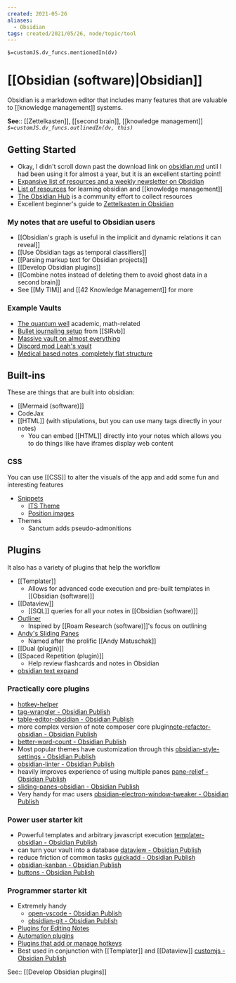 ```yaml
---
created: 2021-05-26
aliases:
  - Obsidian
tags: created/2021/05/26, node/topic/tool
---
```

`$=customJS.dv_funcs.mentionedIn(dv)`

# [[Obsidian (software)|Obsidian]]

Obsidian is a markdown editor that includes many features that are valuable to [[knowledge management]] systems.

**See**:: [[Zettelkasten]], [[second brain]], [[knowledge management]] 
*`$=customJS.dv_funcs.outlinedIn(dv, this)`*


## Getting Started
- Okay, I didn't scroll down past the download link on [obsidian.md](https://obsidian.md/) until I had been using it for almost a year, but it is an excellent starting point!
- [Expansive list of resources and a weekly newsletter on Obsidian](https://obsidianroundup.org/resources/.)
- [List of resources](https://dynalist.io/d/CQ4V16tFhIJIfy-rgDK7r1Bp) for learning obsidian and [[knowledge management]]
 - [The Obsidian Hub](https://publish.obsidian.md/hub/00+-+Start+here) is a community effort to collect resources
- Excellent beginner's guide to [Zettelkasten in Obsidian](https://www.youtube.com/watch?v=E6ySG7xYgjY)

### My notes that are useful to Obsidian users
- [[Obsidian's graph is useful in the implicit and dynamic relations it can reveal]]
- [[Use Obsidian tags as temporal classifiers]]
- [[Parsing markup text for Obsidian projects]]
- [[Develop Obsidian plugins]]
- [[Combine notes instead of deleting them to avoid ghost data in a second brain]]
- See [[My TIM]] and [[42 Knowledge Management]] for more

### Example Vaults

- [The quantum well](https://publish.obsidian.md/myquantumwell/Knowledge+Management) academic, math-related
- [Bullet journaling setup](https://forum.obsidian.md/t/slrvbs-journaling-setup/22346/5) from [[SIRvb]]
- [Massive vault on almost everything](https://notes.invertedpassion.com/_Start+here_)
- [Discord mod Leah's vault](https://publish.obsidian.md/leah/Home)
- [Medical based notes, completely flat structure](https://publish.obsidian.md/chromatically/publish+homepage)

## Built-ins

These are things that are built into obsidian:
- [[Mermaid (software)]]
- CodeJax
- [[HTML]] (with stipulations, but you can use many tags directly in your notes)
	- You can embed [[HTML]] directly into your notes which allows you to do things like have iframes display web content

### CSS

You can use [[CSS]] to alter the visuals of the app and add some fun and interesting features

- [Snippets](https://github.com/Dmitriy-Shulha/obsidian-css-snippets/tree/develop/Snippets)
    - [ITS Theme](https://github.com/SlRvb/Obsidian--ITS-Theme)
    - [Position images](https://slrvb.github.io/Site/3_Nebula/ITS-Theme/ITST_Image-Positions/)
- Themes
    - Sanctum adds pseudo-admonitions

## Plugins

It also has a variety of plugins that help the workflow
- [[Templater]]
	- Allows for advanced code execution and pre-built templates in [[Obsidian (software)]]
- [[Dataview]]
	- [[SQL]] queries for all your notes in [[Obsidian (software)]]
- [Outliner](https://github.com/vslinko/obsidian-outliner)
	- Inspired by [[Roam Research (software)]]'s focus on outlining
- [Andy's Sliding Panes](https://github.com/deathau/sliding-panes-obsidian)
	- Named after the prolific [[Andy Matuschak]]
- [[Dual (plugin)]]
- [[Spaced Repetition (plugin)]]
    - Help review flashcards and notes in Obsidian
- [obsidian text expand](https://github.com/mrjackphil/obsidian-text-expand) 

### Practically core plugins
- [hotkey-helper](https://publish.obsidian.md/hub/02+-+Community+Expansions/02.05+All+Community+Expansions/Plugins/hotkey-helper) 
- [tag-wrangler - Obsidian Publish](https://publish.obsidian.md/hub/02+-+Community+Expansions/02.05+All+Community+Expansions/Plugins/tag-wrangler)
- [table-editor-obsidian - Obsidian Publish](https://publish.obsidian.md/hub/02+-+Community+Expansions/02.05+All+Community+Expansions/Plugins/table-editor-obsidian)
- more complex version of note composer core plugin[note-refactor-obsidian - Obsidian Publish](https://publish.obsidian.md/hub/02+-+Community+Expansions/02.05+All+Community+Expansions/Plugins/note-refactor-obsidian)
- [better-word-count - Obsidian Publish](https://publish.obsidian.md/hub/02+-+Community+Expansions/02.05+All+Community+Expansions/Plugins/better-word-count)
- Most popular themes have customization through this [obsidian-style-settings - Obsidian Publish](https://publish.obsidian.md/hub/02+-+Community+Expansions/02.05+All+Community+Expansions/Plugins/obsidian-style-settings)
- [obsidian-linter - Obsidian Publish](https://publish.obsidian.md/hub/02+-+Community+Expansions/02.05+All+Community+Expansions/Plugins/obsidian-linter)
- heavily improves experience of using multiple panes [pane-relief - Obsidian Publish](https://publish.obsidian.md/hub/02+-+Community+Expansions/02.05+All+Community+Expansions/Plugins/pane-relief)
- [sliding-panes-obsidian - Obsidian Publish](https://publish.obsidian.md/hub/02+-+Community+Expansions/02.05+All+Community+Expansions/Plugins/sliding-panes-obsidian)
- Very handy for mac users [obsidian-electron-window-tweaker - Obsidian Publish](https://publish.obsidian.md/hub/02+-+Community+Expansions/02.05+All+Community+Expansions/Plugins/obsidian-electron-window-tweaker)

### Power user starter kit 
- Powerful templates and arbitrary javascript execution [templater-obsidian - Obsidian Publish](https://publish.obsidian.md/hub/02+-+Community+Expansions/02.05+All+Community+Expansions/Plugins/templater-obsidian)
- can turn your vault into a database [dataview - Obsidian Publish](https://publish.obsidian.md/hub/02+-+Community+Expansions/02.05+All+Community+Expansions/Plugins/dataview)
- reduce friction of common tasks [quickadd - Obsidian Publish](https://publish.obsidian.md/hub/02+-+Community+Expansions/02.05+All+Community+Expansions/Plugins/quickadd)
- [obsidian-kanban - Obsidian Publish](https://publish.obsidian.md/hub/02+-+Community+Expansions/02.05+All+Community+Expansions/Plugins/obsidian-kanban)
- [buttons - Obsidian Publish](https://publish.obsidian.md/hub/02+-+Community+Expansions/02.05+All+Community+Expansions/Plugins/buttons)
### Programmer starter kit
- Extremely handy
	- [open-vscode - Obsidian Publish](https://publish.obsidian.md/hub/02+-+Community+Expansions/02.05+All+Community+Expansions/Plugins/open-vscode)
	- [obsidian-git - Obsidian Publish](https://publish.obsidian.md/hub/02+-+Community+Expansions/02.05+All+Community+Expansions/Plugins/obsidian-git)
- [Plugins for Editing Notes](https://publish.obsidian.md/hub/02+-+Community+Expansions/02.01+Plugins+by+Category/Plugins+for+Editing+Notes)
- [Automation plugins](https://publish.obsidian.md/hub/02+-+Community+Expansions/02.01+Plugins+by+Category/Automation+plugins)
- [Plugins that add or manage hotkeys](https://publish.obsidian.md/hub/02+-+Community+Expansions/02.01+Plugins+by+Category/Plugins+that+add+or+manage+hotkeys)
- Best used in conjunction with [[Templater]] and [[Dataview]] [customjs - Obsidian Publish](https://publish.obsidian.md/hub/02+-+Community+Expansions/02.05+All+Community+Expansions/Plugins/customjs)

See:: [[Develop Obsidian plugins]]